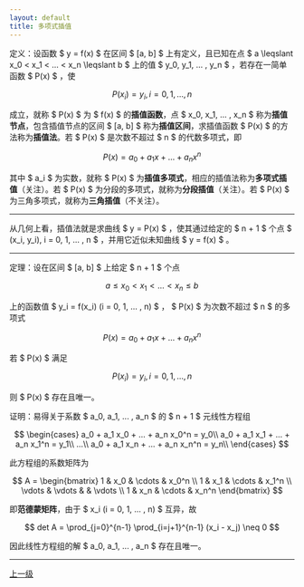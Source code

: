 ```yaml
---
layout: default
title: 多项式插值
---
```


定义：设函数 $ y = f(x) $ 在区间 $ [a, b] $ 上有定义，且已知在点 $ a \leqslant x_0 < x_1 < ... < x_n \leqslant b $ 上的值 $ y_0, y_1, ... , y_n $ ，若存在一简单函数 $ P(x) $ ，使

$$ P(x_i) = y_i, i = 0, 1, ... , n $$

成立，就称 $ P(x) $ 为 $ f(x) $ 的**插值函数**，点 $ x_0, x_1, ... , x_n $ 称为**插值节点**，包含插值节点的区间 $ [a, b] $ 称为**插值区间**，求插值函数 $ P(x) $ 的方法称为**插值法**。若 $ P(x) $ 是次数不超过 $ n $ 的代数多项式，即

$$ P(x) = a_0 + a_1 x + ... + a_n x^n $$

其中 $ a_i $ 为实数，就称 $ P(x) $ 为**插值多项式**，相应的插值法称为**多项式插值**（关注）。若 $ P(x) $ 为分段的多项式，就称为**分段插值**（关注）。若 $ P(x) $ 为三角多项式，就称为**三角插值**（不关注）。

* * *

从几何上看，插值法就是求曲线 $ y = P(x) $ ，使其通过给定的 $ n + 1 $ 个点 $ (x_i, y_i), i = 0, 1, ... , n $ ，并用它近似未知曲线 $ y = f(x) $ 。

* * *

定理：设在区间 $ [a, b] $ 上给定 $ n + 1 $ 个点

$$ a \leqslant x_0 < x_1 < ... < x_n \leqslant b $$

上的函数值 $ y_i = f(x_i) (i = 0, 1, ... , n) $ ， $ P(x) $ 为次数不超过 $ n $ 的多项式

$$ P(x) = a_0 + a_1 x + ... + a_n x^n $$

若 $ P(x) $ 满足

$$ P(x_i) = y_i, i = 0, 1, ... , n $$

则 $ P(x) $ 存在且唯一。

证明：易得关于系数 $ a_0, a_1, ... , a_n $ 的 $ n + 1 $ 元线性方程组

$$
    \begin{cases}
        a_0 + a_1 x_0 + ... + a_n x_0^n = y_0\\
        a_0 + a_1 x_1 + ... + a_n x_1^n = y_1\\
        ...\\
        a_0 + a_1 x_n + ... + a_n x_n^n = y_n\\
    \end{cases}
$$

此方程组的系数矩阵为

$$ 
    A = \begin{bmatrix}
        1       &   x_0     &   \cdots  &   x_0^n   \\
        1       &   x_1     &   \cdots  &   x_1^n   \\
        \vdots  &   \vdots  &               &   \vdots  \\
        1       &   x_n     &   \cdots  &   x_n^n
        \end{bmatrix}
$$

即**范德蒙矩阵**，由于 $ x_i (i = 0, 1, ... , n) $ 互异，故

$$ det A = \prod_{j=0}^{n-1} \prod_{i=j+1}^{n-1} (x_i - x_j) \neq 0 $$

因此线性方程组的解 $ a_0, a_1, ... , a_n $ 存在且唯一。

* * *
    
[上一级](./../index.html)
